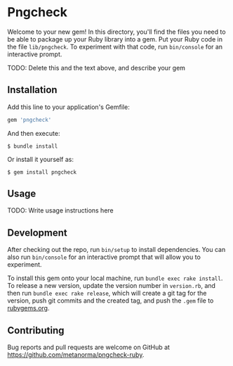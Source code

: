 # Pngcheck

Welcome to your new gem! In this directory, you'll find the files you need to be able to package up your Ruby library into a gem. Put your Ruby code in the file `lib/pngcheck`. To experiment with that code, run `bin/console` for an interactive prompt.

TODO: Delete this and the text above, and describe your gem

## Installation

Add this line to your application's Gemfile:

```ruby
gem 'pngcheck'
```

And then execute:

    $ bundle install

Or install it yourself as:

    $ gem install pngcheck

## Usage

TODO: Write usage instructions here

## Development

After checking out the repo, run `bin/setup` to install dependencies. You can also run `bin/console` for an interactive prompt that will allow you to experiment.

To install this gem onto your local machine, run `bundle exec rake install`. To release a new version, update the version number in `version.rb`, and then run `bundle exec rake release`, which will create a git tag for the version, push git commits and the created tag, and push the `.gem` file to [rubygems.org](https://rubygems.org).

## Contributing

Bug reports and pull requests are welcome on GitHub at https://github.com/metanorma/pngcheck-ruby.
